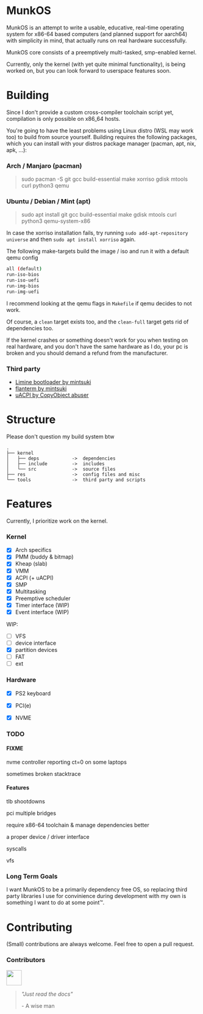# MunkOS

MunkOS is an attempt to write a usable, educative, real-time operating system for x86-64 based computers (and planned support for aarch64) with simplicity in mind, that actually runs on real hardware successfully.

MunkOS core consists of a preemptively multi-tasked, smp-enabled kernel.

Currently, only the kernel (with yet quite minimal functionality), is being worked on, but you can look forward to userspace features soon.

# Building

Since I don't provide a custom cross-compiler toolchain script yet, compilation is only possible on x86_64 hosts.

You're going to have the least problems using Linux distro (WSL may work too) to build from source yourself. Building requires the following packages, which you can install with your distros package manager (pacman, apt, nix, apk, ...):

### Arch / Manjaro (pacman)

> sudo pacman -S git gcc build-essential make xorriso gdisk mtools curl python3 qemu

### Ubuntu / Debian / Mint (apt)

> sudo apt install git gcc build-essential make gdisk mtools curl python3 qemu-system-x86

In case the xorriso installation fails, try running `sudo add-apt-repository universe` and then `sudo apt install xorriso` again.

The following make-targets build the image / iso and run it with a default qemu config

```sh
all (default)
run-iso-bios
run-iso-uefi
run-img-bios
run-img-uefi
```

I recommend looking at the qemu flags in `Makefile` if qemu decides to not work.

Of course, a `clean` target exists too, and the `clean-full` target gets rid of dependencies too.

If the kernel crashes or something doesn't work for you when testing on real hardware, and you don't have the same hardware as I do, your pc is broken and you should demand a refund from the manufacturer.

### Third party

- [Limine bootloader by mintsuki](https://www.github.com/limine-bootloader/limine)
- [flanterm by mintsuki](https://github.com/mintsuki/flanterm)
- [uACPI by CopyObject abuser](https://github.com/UltraOS/uACPI)

# Structure

Please don't question my build system btw

```
.
├── kernel
│   ├── deps            ->  dependencies
│   ├── include         ->  includes
│   └── src             ->  source files
├── res                 ->  config files and misc
└── tools               ->  third party and scripts
``````

# Features

Currently, I prioritize work on the kernel.

### Kernel

- [x] Arch specifics
- [x] PMM (buddy & bitmap)
- [x] Kheap (slab)
- [x] VMM
- [x] ACPI (+ uACPI)
- [x] SMP
- [x] Multitasking
- [x] Preemptive scheduler
- [x] Timer interface (WIP)
- [x] Event interface (WIP)

WIP:

- [ ] VFS
- [ ] device interface
- [x] partition devices
- [ ] FAT
- [ ] ext

### Hardware

- [x] PS2 keyboard
- [x] PCI(e)
- [x] NVME


### TODO

#### FIXME

nvme controller reporting ct=0 on some laptops

sometimes broken stacktrace

#### Features

tlb shootdowns

pci multiple bridges

require x86-64 toolchain
& manage dependencies better

a proper device / driver interface

syscalls

vfs

### Long Term Goals

I want MunkOS to be a primarily dependency free OS, so replacing third party libraries I use for convinience during development with my own is something I want to do at some point™.

# Contributing

(Small) contributions are always welcome. Feel free to open a pull request.

### Contributors

[<img src="https://github.com/notbonzo-com.png" width="40">](https://github.com/notbonzo-com)

<html>
<blockquote>
    <p style="font-style: italic">"Just read the docs"</p>
    <footer>- A wise man</footer>
</blockquote>
<html>